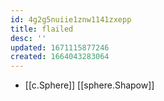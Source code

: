 ```yaml
---
id: 4g2g5nuiie1znw1141zxepp
title: flailed
desc: ''
updated: 1671115877246
created: 1664043283064
---
```


- [[c.Sphere]] [[sphere.Shapow]]